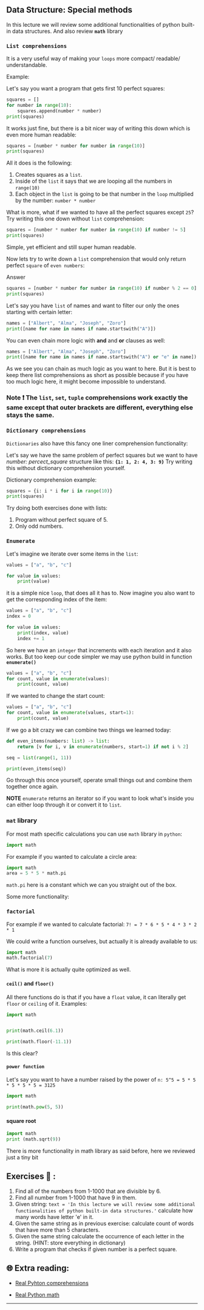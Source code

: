 ## Data Structure: Special methods

In this lecture we will review some additional functionalities of python built-in data structures. And also review **`math`** library

### `List comprehensions`

It is a very useful way of making your `loops` more compact/ readable/ understandable. 

Example:

Let's say you want a program that gets first 10 perfect squares:

```python
squares = []
for number in range(10):
    squares.append(number * number)
print(squares)
```

It works just fine, but there is a bit nicer way of writing this down which is even more human readable:

```python
squares = [number * number for number in range(10)]
print(squares)
```

All it does is the following:

1. Creates squares as a `list`.
2. Inside of the `list` it says that we are looping all the numbers in `range(10)`
3. Each object in the `list` is going to be that number in the `loop` multiplied by the number: `number * number`


What is more, what if we wanted to have all the perfect squares except `25`? Try writing this one down without `list` comprehension:

```python
squares = [number * number for number in range(10) if number != 5]
print(squares)
```

Simple, yet efficient and still super human readable. 

Now lets try to write down a `list` comprehension that would only return perfect `square` of `even numbers`:


Answer
```python
squares = [number * number for number in range(10) if number % 2 == 0]
print(squares)
```


Let's say you have `list` of names and want to filter our only the ones starting with certain letter:

```python
names = ["Albert", "Alma", "Joseph", "Zoro"]
print([name for name in names if name.startswith("A")])
```

You can even chain more logic with **and** and **or** clauses as well:

```python
names = ["Albert", "Alma", "Joseph", "Zoro"]
print([name for name in names if name.startswith("A") or "e" in name])
```

As we see you can chain as much logic as you want to here. But it is best to keep there list comprehensions as short as possible because if you have too much logic here, it might become impossible to understand.

### **Note** ❗ The `list`, `set`, `tuple` comprehensions work exactly the same except that outer brackets are different, everything else stays the same.


### `Dictionary comprehensions`

`Dictionaries` also have this fancy one liner comprehension functionality:

Let's say we have the same problem of perfect squares but we want to have _number: percect_square_ structure like this: **`{1: 1, 2: 4, 3: 9}`**
Try writing this without dictionary comprehension yourself.

Dictionary comprehension example:

```python
squares = {i: i * i for i in range(10)}
print(squares)
```

Try doing both exercises done with lists:
1. Program without perfect square of 5.
2. Only odd numbers.

### `Enumerate`

Let's imagine we iterate over some items in the `list`:

```python
values = ["a", "b", "c"]

for value in values:
    print(value)
```

it is a simple nice `loop`, that does all it has to. Now imagine you also want to get the corresponding index of the item:

```python
values = ["a", "b", "c"]
index = 0

for value in values:
    print(index, value)
    index += 1
```

So here we have an `integer` that increments with each iteration and it also works. But too keep our code simpler we may use python build in function **`enumerate()`**


```python
values = ["a", "b", "c"]
for count, value in enumerate(values):
    print(count, value)
```

If we wanted to change the start count:

```python
values = ["a", "b", "c"]
for count, value in enumerate(values, start=1):
    print(count, value)
```


If we go a bit crazy we can combine two things we learned today:
```python
def even_items(numbers: list) -> list:
    return [v for i, v in enumerate(numbers, start=1) if not i % 2]

seq = list(range(1, 11))

print(even_items(seq))
```

Go through this once yourself, operate small things out and combine them together once again.

**NOTE** `enumerate` returns an iterator so if you want to look what's inside you can either loop through it or convert it to `list`.


### `mat` library

For most math specific calculations you can use `math` library in `python`:
```python
import math
```

For example if you wanted to calculate a circle area:

```python
import math
area = 5 * 5 * math.pi
```

`math.pi` here is a constant which we can you straight out of the box.

Some more functionality:

### `factorial`

For example if we wanted to calculate factorial: `7! = 7 * 6 * 5 * 4 * 3 * 2 * 1`

We could write a function ourselves, but actually it is already available to us:

```python
import math
math.factorial(7)
```

What is more it is actually quite optimized as well.


#### `ceil()` and `floor()`

All there functions do is that if you have a `float` value, it can literally get `floor` or `ceiling` of it. Examples:


```python
import math


print(math.ceil(6.1))

print(math.floor(-11.1))
```

Is this clear?


#### `power function`


Let's say you want to have a number raised by the power of `n: 5^5 = 5 * 5 * 5 * 5 * 5 = 3125`


```python
import math

print(math.pow(5, 5))
```


#### square root


```python
import math
print (math.sqrt(9))
```

There is more functionality in math library as said before, here we reviewed just a tiny bit



## Exercises 🧠 :

1. Find all of the numbers from 1-1000 that are divisible by 6.
1. Find all number from 1-1000 that have 9 in them.
1. Given string: `text = 'In this lecture we will review some additional functionalities of python built-in data structures.'` calculate how many words have letter 'e' in it.
1. Given the same string as in previous exercise: calculate count of words that have more than 5 characters.
1. Given the same string calculate the occurrence of each letter in the string. (HINT: store everything in dictionary)
1. Write a program that checks if given number is a perfect square.

## 🌐  Extra reading:

* [Real Pyhton comprehensions](https://realpython.com/list-comprehension-python/)

* [Real Python math](https://realpython.com/python-math-module/)
***